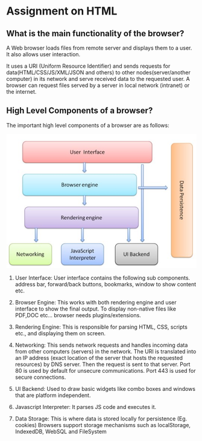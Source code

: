 # Assignment on HTML

## What is the main functionality of the browser?

A Web browser loads files from remote server and displays them to a user. It also allows user interaction.

It uses a URI (Uniform Resource Identifier) and sends requests for data(HTML/CSS/JS/XML/JSON and others) to other nodes(server/another computer) in its network and serve received data to the requested user. A browser can request files served by a server in local network (intranet) or the internet.

## High Level Components of a browser?

The important high level components of a browser are as follows:

![img1](https://raw.githubusercontent.com/pesto-students/sai-karthik-j-sairamin/master/Week-1/how-web-works/images/components.jpg)

1. User Interface:
   User interface contains the following sub components. address bar, forward/back buttons, bookmarks, window to show content etc.

2. Browser Engine:
   This works with both rendering engine and user interface to show the final output. To display non-native files like PDF,DOC etc... browser needs plugins/extensions.

3. Rendering Engine:
   This is responsible for parsing HTML, CSS, scripts etc., and displaying them on screen.

4. Networking:
   This sends network requests and handles incoming data from other computers (servers) in the network. The URI is translated into an IP address (exact location of the server that hosts the requested resources) by DNS server. Then the request is sent to that server. Port 80 is used by default for unsecure communications. Port 443 is used for secure connections.

5. UI Backend:
   Used to draw basic widgets like combo boxes and windows that are platform independent.

6. Javascript Interpreter:
   It parses JS code and executes it.

7. Data Storage:
   This is where data is stored locally for persistence (Eg. cookies) Browsers support storage mechanisms such as localStorage, IndexedDB, WebSQL and FileSystem

